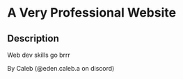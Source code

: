 # A Very Professional Website

## Description

Web dev skills go brrr

By Caleb (@eden.caleb.a on discord)


